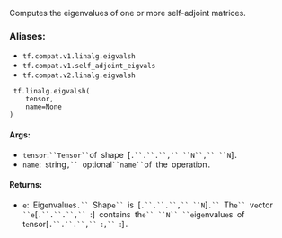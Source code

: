 
Computes the eigenvalues of one or more self-adjoint matrices.
### Aliases:
- `tf.compat.v1.linalg.eigvalsh`
- `tf.compat.v1.self_adjoint_eigvals`
- `tf.compat.v2.linalg.eigvalsh`

```
 tf.linalg.eigvalsh(
    tensor,
    name=None
)
```
#### Args:
- `tensor`:` ``Tensor`` `of` `shape` `[`.``.``.``,`` ``N``,`` ``N`]`.`
- `name`:` `string`,`` `optional` ``name`` `of` `the` `operation`.`
#### Returns:
- `e`:` `Eig`e`nvalu`e`s`.`` `Shap`e`` `is` `[`.``.``.``,`` ``N`]`.`` `Th`e`` `v`e`ctor` ``e`[`.``.``.``,`` `:]` `contains` `th`e`` ``N`` ``e`ig`e`nvalu`e`s` `of` `t`e`nsor[`.``.``.``,`` `:`,`` `:]`.`
